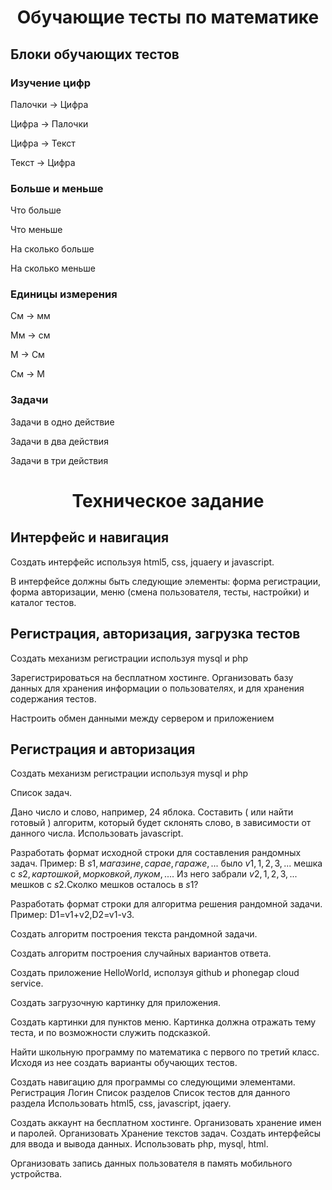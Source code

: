 <h1 align="center">Обучающие тесты по математике</h1>

<h2>Блоки обучающих тестов</h2>
<h3>Изучение цифр</h3>
<p>Палочки -> Цифра</p>
<p>Цифра -> Палочки</p>
<p>Цифра -> Текст</p>
<p>Текст -> Цифра</p>

<h3>Больше и меньше</h3>
<p>Что больше</p>
<p>Что меньше</p>
<p>На сколько больше</p>
<p>На сколько меньше</p>

<h3>Единицы измерения</h3>
<p>См -> мм</p>
<p>Мм -> см</p>
<p>М -> См</p>
<p>См -> М</p>

<h3>Задачи</h3>
<p>Задачи в одно действие</p>
<p>Задачи в два действия</p>
<p>Задачи в три действия</p>


<h1 align="center">Техническое задание</h1>

<h2>Интерфейс и навигация</h2>
<p>Создать интерфейс используя html5, css, jquaery и javascript.</p>
<p>В интерфейсе должны быть следующие элементы: форма регистрации, форма авторизации, меню (смена пользователя, тесты, настройки) и каталог тестов.</p>


<h2>Регистрация, авторизация, загрузка тестов</h2>
<p>Создать механизм регистрации используя mysql и php</p>
<p>Зарегистрироваться на бесплатном хостинге. Организовать базу данных для хранения информации о пользователях, и для хранения содержания тестов.</p>
<p>Настроить обмен данными между сервером и приложением</p>

<h2>Регистрация и авторизация</h2>
<p>Создать механизм регистрации используя mysql и php</p>
Список задач.








Дано число и слово, например, 24 яблока. Составить ( или найти готовый ) алгоритм, который будет склонять слово,
в зависимости от данного числа. Использовать javascript.

Разработать формат исходной строки для составления рандомных задач.
Пример:
В $s1,магазине,сарае,гараже,...$ было $v1,1,2,3,...$ мешка с $s2,картошкой,морковкой,луком,...$. Из него забрали 
$v2,1,2,3,...$ мешков с $s2$.Сколко мешков осталось в $s1$?

Разработать формат строки для алгоритма решения рандомной задачи.
Пример:
D1=v1+v2,D2=v1-v3.

Создать алгоритм построения текста рандомной задачи.

Создать алгоритм построения случайных вариантов ответа.

Создать приложение HelloWorld, исползуя github и phonegap cloud service.

Создать загрузочную картинку для приложения.

Создать картинки для пунктов меню. Картинка должна отражать тему теста, и по возможности служить подсказкой.

Найти школьную программу по математика с первого по третий класс. Исходя из нее создать варианты обучающих
тестов.

Создать навигацию для программы со следующими элементами.
Регистрация
Логин
Список разделов
Список тестов для данного раздела
Использовать html5, css, javascript, jqaery.

Создать аккаунт на бесплатном хостинге. Организовать хранение имен и паролей. Организовать
Хранение текстов задач. Создать интерфейсы для ввода и вывода данных.
Использовать php, mysql, html.

Организовать запись данных пользователя в память мобильного устройства.
